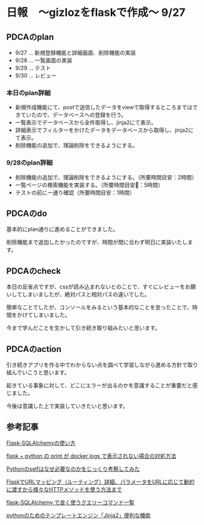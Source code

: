 # 日報　〜gizlozをflaskで作成〜 9/27

## PDCAのplan

- 9/27 ... 新規登録機能と詳細画面、削除機能の実装
- 9/28 ... 一覧画面の実装
- 9/29 ... テスト
- 9/30 ... レビュー

### 本日のplan詳細

- 新規作成機能にて、postで送信したデータをviewで取得するところまではできていたので、データベースへの登録を行う。
- 一覧表示でデータベースから全件取得し、jinja2にて表示。
- 詳細表示でフィルターをかけたデータをデータベースから取得し、jinja2にて表示。
- 削除機能の追加で、理論削除をできるようにする。

### 9/28のplan詳細

- 削除機能の追加で、理論削除をできるようにする。（所要時間目安：2時間）
- 一覧ページの検索機能を実装する。（所要時間目安：5時間）
- テストの前に一通り確認（所要時間目安：1時間）

## PDCAのdo

基本的にplan通りに進めることができました。

削除機能まで追加したかったのですが、時間が間に合わず明日に実装いたします。

## PDCAのcheck

本日の反省点ですが、cssが読み込まれないとのことで、すぐにレビューをお願いしてしまいましたが、絶対パスと相対パスの違いでした。

簡単なことでしたが、コンソールをみるという基本的なことを怠ったことで、時間をかけてしまいました。

今まで学んだことを生かして引き続き取り組みたいと思います。

## PDCAのaction
引き続きアプリを作る中でわからない点を調べて学習しながら進める方針で取り組んでいこうと思います。

起きている事象に対して、どこにエラーが出るのかを意識することが重要だと感じました。

今後は意識した上で実装していきたいと思います。

## 参考記事

[Flask-SQLAlchemyの使い方](https://qiita.com/msrks/items/673c083ca91f000d3ed1)

[flask + python の print が docker logs で表示されない場合の対処方法](https://hawksnowlog.blogspot.com/2020/11/how-to-print-debug-messages-to-stdout-on-docker-logs.html)

[Pythonのselfはなぜ必要なのかをじっくり考察してみた](https://qiita.com/free_jinji2020/items/93a45102995648ad06f1)

[FlaskでURLマッピング（ルーティング）詳細、パラメータをURLに応じて動的に渡すから様々なHTTPメソッドを使う方法まで](https://www.nblog09.com/w/2020/11/26/flask-routing/)

[flask-SQLAlchemy で良く使うクエリーコマンド一覧](https://mycodingjp.blogspot.com/2019/07/flask-sqlalchemy.html)

[pythonのためのテンプレートエンジン「Jinja2」便利な機能](https://qiita.com/kotamatsuoka/items/a95faf6655c0e775ee22)

